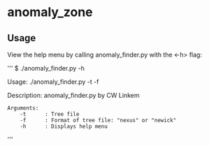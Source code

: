 # anomaly_zone


## Usage
View the help menu by calling anomaly_finder.py with the <-h> flag:

'''
$ ./anomaly_finder.py -h

Usage:  ./anomaly_finder.py -t <treefile> -f <nexus or newick> 

Description: anomaly_finder.py by CW Linkem

	Arguments:
		-t		: Tree file 
		-f		: Format of tree file: "nexus" or "newick"
		-h		: Displays help menu
'''
